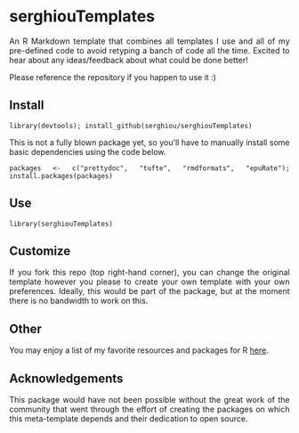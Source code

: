 # serghiouTemplates

<div align="justify">
 
An R Markdown template that combines all templates I use and all of my pre-defined code to avoid retyping a banch of code all the time. Excited to hear about any ideas/feedback about what could be done better! 

Please reference the repository if you happen to use it :)

## Install

```{r}
library(devtools); install_github(serghiou/serghiouTemplates)
```

This is not a fully  blown package yet, so you'll have to manually install some basic dependencies using the code below.

```{r}
packages <- c("prettydoc", "tufte", "rmdformats", "epuRate"); install.packages(packages)
```


## Use

```{r}
library(serghiouTemplates)
```

## Customize

If you fork this repo (top right-hand corner), you can change the original template however you please to create your own template with your own preferences. Ideally, this would be part of the package, but at the moment there is no bandwidth to work on this.


## Other

You may enjoy a list of my favorite resources and packages for R [here](serghiou/best-of-r).


## Acknowledgements

This package would have not been possible without the great work of the community that went through the effort of creating the packages on which this meta-template depends and their dedication to open source.

</div>
